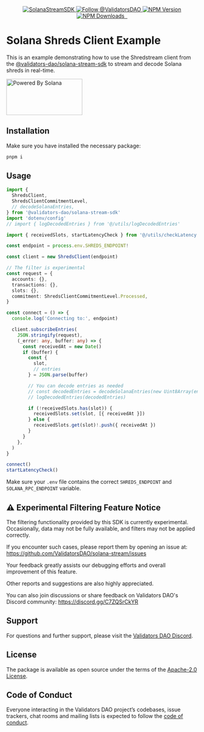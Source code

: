 <p align="center">
  <a href="https://slv.dev/" target="_blank">
    <img src="https://storage.validators.solutions/SolanaStreamSDK.jpg" alt="SolanaStreamSDK" />
  </a>
  <a href="https://twitter.com/intent/follow?screen_name=ValidatorsDAO" target="_blank">
    <img src="https://img.shields.io/twitter/follow/ValidatorsDAO.svg?label=Follow%20@ValidatorsDAO" alt="Follow @ValidatorsDAO" />
  </a>
  <a href="https://www.npmjs.com/package/@validators-dao/solana-stream-sdk">
    <img alt="NPM Version" src="https://img.shields.io/npm/v/@validators-dao/solana-stream-sdk?color=268bd2&label=version&logo=npm">
  </a>
  <a href="https://www.npmjs.com/package/@validators-dao/solana-stream-sdk">
    <img alt="NPM Downloads" src="https://img.shields.io/npm/dt/@validators-dao/solana-stream-sdk?color=cb4b16&label=npm%20downloads">
  </a>
  <a aria-label="License" href="https://github.com/ValidatorsDAO/solana-stream/blob/main/LICENSE.txt">
    <img alt="" src="https://badgen.net/badge/license/Apache/blue">
  </a>
  <a aria-label="Code of Conduct" href="https://github.com/ValidatorsDAO/solana-stream/blob/main/CODE_OF_CONDUCT.md">
    <img alt="" src="https://img.shields.io/badge/Contributor%20Covenant-2.1-4baaaa.svg">
  </a>
</p>

# Solana Shreds Client Example

This is an example demonstrating how to use the Shredstream client from the [@validators-dao/solana-stream-sdk](https://www.npmjs.com/package/@validators-dao/solana-stream-sdk) to stream and decode Solana shreds in real-time.

<a href="https://solana.com/">
  <img src="https://storage.slv.dev/PoweredBySolana.svg" alt="Powered By Solana" width="200px" height="95px">
</a>

## Installation

Make sure you have installed the necessary package:

```bash
pnpm i
```

## Usage

```typescript
import {
  ShredsClient,
  ShredsClientCommitmentLevel,
  // decodeSolanaEntries,
} from '@validators-dao/solana-stream-sdk'
import 'dotenv/config'
// import { logDecodedEntries } from '@/utils/logDecodedEntries'

import { receivedSlots, startLatencyCheck } from '@/utils/checkLatency'

const endpoint = process.env.SHREDS_ENDPOINT!

const client = new ShredsClient(endpoint)

// The filter is experimental
const request = {
  accounts: {},
  transactions: {},
  slots: {},
  commitment: ShredsClientCommitmentLevel.Processed,
}

const connect = () => {
  console.log('Connecting to:', endpoint)

  client.subscribeEntries(
    JSON.stringify(request),
    (_error: any, buffer: any) => {
      const receivedAt = new Date()
      if (buffer) {
        const {
          slot,
          // entries
        } = JSON.parse(buffer)

        // You can decode entries as needed
        // const decodedEntries = decodeSolanaEntries(new Uint8Array(entries))
        // logDecodedEntries(decodedEntries)

        if (!receivedSlots.has(slot)) {
          receivedSlots.set(slot, [{ receivedAt }])
        } else {
          receivedSlots.get(slot)!.push({ receivedAt })
        }
      }
    },
  )
}

connect()
startLatencyCheck()
```

Make sure your `.env` file contains the correct `SHREDS_ENDPOINT` and `SOLANA_RPC_ENDPOINT` variable.

## ⚠️ Experimental Filtering Feature Notice

The filtering functionality provided by this SDK is currently experimental. Occasionally, data may not be fully available, and filters may not be applied correctly.

If you encounter such cases, please report them by opening an issue at: https://github.com/ValidatorsDAO/solana-stream/issues

Your feedback greatly assists our debugging efforts and overall improvement of this feature.

Other reports and suggestions are also highly appreciated.

You can also join discussions or share feedback on Validators DAO's Discord community:
https://discord.gg/C7ZQSrCkYR

## Support

For questions and further support, please visit the [Validators DAO Discord](https://discord.gg/C7ZQSrCkYR).

## License

The package is available as open source under the terms of the
[Apache-2.0 License](https://www.apache.org/licenses/LICENSE-2.0).

## Code of Conduct

Everyone interacting in the Validators DAO project’s codebases, issue trackers, chat rooms
and mailing lists is expected to follow the
[code of conduct](https://github.com/ValidatorsDAO/solana-stream/blob/main/CODE_OF_CONDUCT.md).
